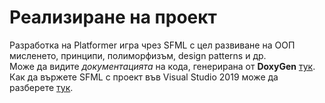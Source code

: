 # Реализиране на проект
Разработка на Platformer игра чрез SFML с цел развиване на ООП мисленето, принципи, полиморфизъм, design patterns и др.  
Може да видите *документацията* на кода, генерирана от **DoxyGen** [тук](https://oopplatformer.imfast.io/html).  
Как да вържете SFML с проект във Visual Studio 2019 може да разберете [тук](https://youtu.be/YfMQyOw1zik).
